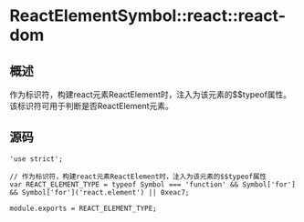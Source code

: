 # ReactElementSymbol::react::react-dom

## 概述

作为标识符，构建react元素ReactElement时，注入为该元素的$$typeof属性。该标识符可用于判断是否ReactElement元素。

## 源码

    'use strict';
    
    // 作为标识符，构建react元素ReactElement时，注入为该元素的$$typeof属性
    var REACT_ELEMENT_TYPE = typeof Symbol === 'function' && Symbol['for'] && Symbol['for']('react.element') || 0xeac7;
    
    module.exports = REACT_ELEMENT_TYPE;